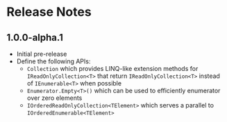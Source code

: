# Release Notes

## 1.0.0-alpha.1
- Initial pre-release
- Define the following APIs:
    - `Collection` which provides LINQ-like extension methods for `IReadOnlyCollection<T>` that return
      `IReadOnlyCollection<T>` instead of `IEnumerable<T>` when possible
    - `Enumerator.Empty<T>()` which can be used to efficiently enumerator over zero elements
    - `IOrderedReadOnlyCollection<TElement>` which serves a parallel to `IOrderedEnumerable<TElement>`
